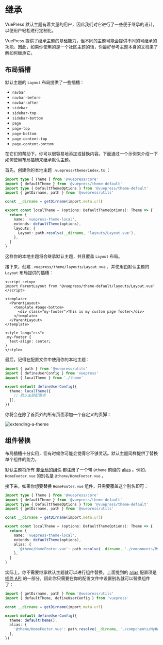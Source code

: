 # 继承

VuePress 默认主题有着大量的用户，因此我们对它进行了一些便于继承的设计，以便用户轻松进行定制化。

VuePress 提供了继承主题的基础能力，但不同的主题可能会提供不同的可继承的功能。因此，如果你使用的是一个社区主题的话，你最好参考主题本身的文档来了解如何继承它。

## 布局插槽

默认主题的 `Layout` 布局提供了一些插槽：

- `navbar`
- `navbar-before`
- `navbar-after`
- `sidebar`
- `sidebar-top`
- `sidebar-bottom`
- `page`
- `page-top`
- `page-bottom`
- `page-content-top`
- `page-content-bottom`

在它们的帮助下，你可以很容易地添加或替换内容。下面通过一个示例来介绍一下如何使用布局插槽来继承默认主题。

首先，创建你的本地主题 `.vuepress/theme/index.ts` ：

```ts
import type { Theme } from '@vuepress/core'
import { defaultTheme } from '@vuepress/theme-default'
import type { DefaultThemeOptions } from '@vuepress/theme-default'
import { getDirname, path } from '@vuepress/utils'

const __dirname = getDirname(import.meta.url)

export const localTheme = (options: DefaultThemeOptions): Theme => {
  return {
    name: 'vuepress-theme-local',
    extends: defaultTheme(options),
    layouts: {
      Layout: path.resolve(__dirname, 'layouts/Layout.vue'),
    },
  }
}
```

这样你的本地主题将会继承默认主题，并且覆盖 `Layout` 布局。

接下来，创建 `.vuepress/theme/layouts/Layout.vue` ，并使用由默认主题的 `Layout` 布局提供的插槽：

```vue
<script setup>
import ParentLayout from '@vuepress/theme-default/layouts/Layout.vue'
</script>

<template>
  <ParentLayout>
    <template #page-bottom>
      <div class="my-footer">This is my custom page footer</div>
    </template>
  </ParentLayout>
</template>

<style lang="css">
.my-footer {
  text-align: center;
}
</style>
```

最后，记得在配置文件中使用你的本地主题：

```ts
import { path } from '@vuepress/utils'
import { defineUserConfig } from 'vuepress'
import { localTheme } from './theme'

export default defineUserConfig({
  theme: localTheme({
    // 默认主题配置项
  }),
})
```

你将会在除了首页外的所有页面添加一个自定义的页脚：

![extending-a-theme](/images/cookbook/extending-a-theme-01.png)

## 组件替换

布局插槽十分实用，但有时候你可能会觉得它不够灵活。默认主题同样提供了替换单个组件的能力。

默认主题将所有 [非全局的组件](https://github.com/vuepress/vuepress-next/tree/main/packages/%40vuepress/theme-default/src/client/components) 都注册了一个带 `@theme` 前缀的 [alias](../plugin-api.md#alias) 。例如，`HomeFooter.vue` 的别名是 `@theme/HomeFooter.vue` 。

接下来，如果你想要替换 `HomeFooter.vue` 组件，只需要覆盖这个别名即可：

```ts
import type { Theme } from '@vuepress/core'
import { defaultTheme } from '@vuepress/theme-default'
import type { DefaultThemeOptions } from '@vuepress/theme-default'
import { getDirname, path } from '@vuepress/utils'

const __dirname = getDirname(import.meta.url)

export const localTheme = (options: DefaultThemeOptions): Theme => {
  return {
    name: 'vuepress-theme-local',
    extends: defaultTheme(options),
    alias: {
      '@theme/HomeFooter.vue': path.resolve(__dirname, './components/MyHomeFooter.vue'),
    },
  }
}
```

实际上，你不需要继承默认主题就可以进行组件替换。上面提到的 [alias](../plugin-api.md#alias) 配置项是 [插件 API](../plugin-api.md) 的一部分，因此你只需要在你的配置文件中设置别名就可以替换组件了：

```ts
import { getDirname, path } from '@vuepress/utils'
import { defaultTheme, defineUserConfig } from 'vuepress'

const __dirname = getDirname(import.meta.url)

export default defineUserConfig({
  theme: defaultTheme(),
  alias: {
    '@theme/HomeFooter.vue': path.resolve(__dirname, './components/MyHomeFooter.vue'),
  },
})
```
